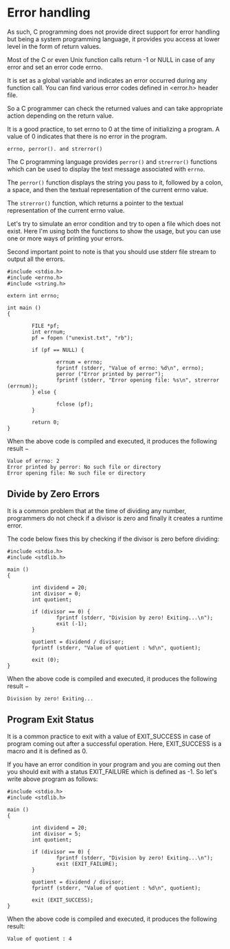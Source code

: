 # Error handling

As such, C programming does not provide direct support for error handling but being a system programming language, it 
provides you access at lower level in the form of return values. 

Most of the C or even Unix function calls return -1 or NULL in case of any error and set an error code errno. 

It is set as a global variable and indicates an error occurred during any function call. You can find various error 
codes defined in <error.h> header file.

So a C programmer can check the returned values and can take appropriate action depending on the return value. 

It is a good practice, to set errno to 0 at the time of initializing a program. A value of 0 indicates that there is no 
error in the program.

```
errno, perror(). and strerror()
```

The C programming language provides `perror()` and `strerror()` functions which can be used to display the text message 
associated with `errno`.

The `perror()` function displays the string you pass to it, followed by a colon, a space, and then the textual 
representation of the current errno value.

The `strerror()` function, which returns a pointer to the textual representation of the current errno value.

Let's try to simulate an error condition and try to open a file which does not exist. Here I'm using both the functions 
to show the usage, but you can use one or more ways of printing your errors. 

Second important point to note is that you should use stderr file stream to output all the errors.

```
#include <stdio.h>
#include <errno.h>
#include <string.h>

extern int errno;

int main ()
{

        FILE *pf;
        int errnum;
        pf = fopen ("unexist.txt", "rb");

        if (pf == NULL) {

                errnum = errno;
                fprintf (stderr, "Value of errno: %d\n", errno);
                perror ("Error printed by perror");
                fprintf (stderr, "Error opening file: %s\n", strerror (errnum));
        } else {

                fclose (pf);
        }

        return 0;
}
```

When the above code is compiled and executed, it produces the following result −

```
Value of errno: 2
Error printed by perror: No such file or directory
Error opening file: No such file or directory
```

## Divide by Zero Errors

It is a common problem that at the time of dividing any number, programmers do not check if a divisor is zero and 
finally it creates a runtime error.

The code below fixes this by checking if the divisor is zero before dividing:

```
#include <stdio.h>
#include <stdlib.h>

main ()
{

        int dividend = 20;
        int divisor = 0;
        int quotient;

        if (divisor == 0) {
                fprintf (stderr, "Division by zero! Exiting...\n");
                exit (-1);
        }

        quotient = dividend / divisor;
        fprintf (stderr, "Value of quotient : %d\n", quotient);

        exit (0);
}
```

When the above code is compiled and executed, it produces the following result −

```
Division by zero! Exiting...
```

## Program Exit Status

It is a common practice to exit with a value of EXIT_SUCCESS in case of program coming out after a successful operation. 
Here, EXIT_SUCCESS is a macro and it is defined as 0.

If you have an error condition in your program and you are coming out then you should exit with a status EXIT_FAILURE 
which is defined as -1. So let's write above program as follows:

```
#include <stdio.h>
#include <stdlib.h>

main ()
{

        int dividend = 20;
        int divisor = 5;
        int quotient;

        if (divisor == 0) {
                fprintf (stderr, "Division by zero! Exiting...\n");
                exit (EXIT_FAILURE);
        }

        quotient = dividend / divisor;
        fprintf (stderr, "Value of quotient : %d\n", quotient);

        exit (EXIT_SUCCESS);
}
```

When the above code is compiled and executed, it produces the following result:

```
Value of quotient : 4
```